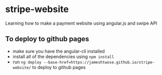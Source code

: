 # stripe-website
Learning how to make a payment website using angular.js and swipe API

## To deploy to github pages
- make sure you have the angular-cli installed
- install all of the dependencies using `npm install`
- run `ng deploy --base-href=https://jameshtwose.github.io/stripe-website/` to deploy to github pages
